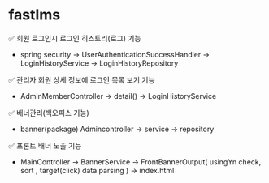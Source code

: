 # fastlms
✅ 회원 로그인시 로그인 히스토리(로그) 기능
- spring security -> UserAuthenticationSuccessHandler -> LoginHistoryService -> LoginHistoryRepository

✅ 관리자 회원 상세 정보에 로그인 목록 보기 기능
- AdminMemberController -> detail() -> LoginHistoryService

✅ 배너관리(백오피스 기능)
- banner(package) Admincontroller -> service -> repository

✅ 프론트 배너 노출 기능
- MainController -> BannerService -> FrontBannerOutput( usingYn check, sort , target(click) data parsing ) -> index.html

